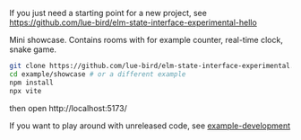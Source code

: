 If you just need a starting point for a new project, see <https://github.com/lue-bird/elm-state-interface-experimental-hello>

Mini showcase. Contains rooms with for example counter, real-time clock, snake game.

```bash
git clone https://github.com/lue-bird/elm-state-interface-experimental.git
cd example/showcase # or a different example
npm install
npx vite
```
then open http://localhost:5173/

If you want to play around with unreleased code, see [example-development](/example-development/)
